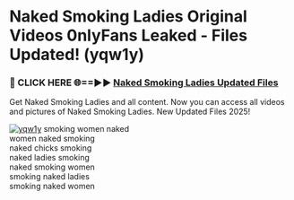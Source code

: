 # Naked Smoking Ladies Original Videos 0nlyFans Leaked - Files Updated! (yqw1y)

<h3>🔴 CLICK HERE 🌐==►► <a href="https://tinyurl.com/yckcrads" rel="nofollow">Naked Smoking Ladies Updated Files</a></h3>

Get Naked Smoking Ladies and all content. Now you can access all videos and pictures of Naked Smoking Ladies. New Updated Files 2025!

[![yqw1y](https://i.imgur.com/hpKpOFt.gif)](https://tinyurl.com/yckcrads)
smoking women naked<br>
women naked smoking<br>
naked chicks smoking<br>
naked ladies smoking<br>
naked smoking women<br>
smoking naked ladies<br>
smoking naked women